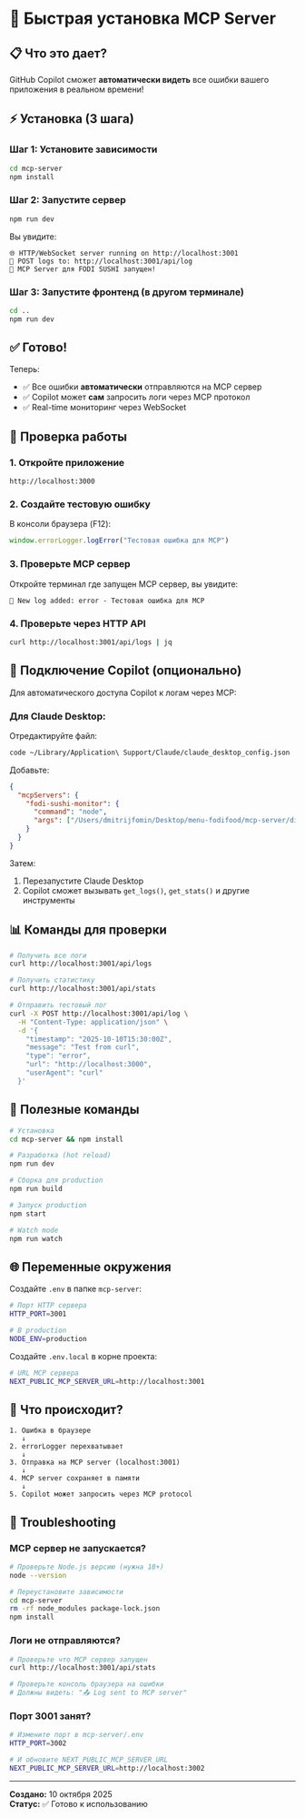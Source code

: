 # 🚀 Быстрая установка MCP Server

## 📋 Что это дает?

GitHub Copilot сможет **автоматически видеть** все ошибки вашего приложения в реальном времени!

## ⚡ Установка (3 шага)

### Шаг 1: Установите зависимости

```bash
cd mcp-server
npm install
```

### Шаг 2: Запустите сервер

```bash
npm run dev
```

Вы увидите:
```
🌐 HTTP/WebSocket server running on http://localhost:3001
📝 POST logs to: http://localhost:3001/api/log
🚀 MCP Server для FODI SUSHI запущен!
```

### Шаг 3: Запустите фронтенд (в другом терминале)

```bash
cd ..
npm run dev
```

## ✅ Готово!

Теперь:
- ✅ Все ошибки **автоматически** отправляются на MCP сервер
- ✅ Copilot может **сам** запросить логи через MCP протокол
- ✅ Real-time мониторинг через WebSocket

## 🎯 Проверка работы

### 1. Откройте приложение
```
http://localhost:3000
```

### 2. Создайте тестовую ошибку

В консоли браузера (F12):
```javascript
window.errorLogger.logError("Тестовая ошибка для MCP")
```

### 3. Проверьте MCP сервер

Откройте терминал где запущен MCP сервер, вы увидите:
```
📝 New log added: error - Тестовая ошибка для MCP
```

### 4. Проверьте через HTTP API

```bash
curl http://localhost:3001/api/logs | jq
```

## 🔌 Подключение Copilot (опционально)

Для автоматического доступа Copilot к логам через MCP:

### Для Claude Desktop:

Отредактируйте файл:
```bash
code ~/Library/Application\ Support/Claude/claude_desktop_config.json
```

Добавьте:
```json
{
  "mcpServers": {
    "fodi-sushi-monitor": {
      "command": "node",
      "args": ["/Users/dmitrijfomin/Desktop/menu-fodifood/mcp-server/dist/index.js"]
    }
  }
}
```

Затем:
1. Перезапустите Claude Desktop
2. Copilot сможет вызывать `get_logs()`, `get_stats()` и другие инструменты

## 📊 Команды для проверки

```bash
# Получить все логи
curl http://localhost:3001/api/logs

# Получить статистику
curl http://localhost:3001/api/stats

# Отправить тестовый лог
curl -X POST http://localhost:3001/api/log \
  -H "Content-Type: application/json" \
  -d '{
    "timestamp": "2025-10-10T15:30:00Z",
    "message": "Test from curl",
    "type": "error",
    "url": "http://localhost:3000",
    "userAgent": "curl"
  }'
```

## 🔧 Полезные команды

```bash
# Установка
cd mcp-server && npm install

# Разработка (hot reload)
npm run dev

# Сборка для production
npm run build

# Запуск production
npm start

# Watch mode
npm run watch
```

## 🌐 Переменные окружения

Создайте `.env` в папке `mcp-server`:

```bash
# Порт HTTP сервера
HTTP_PORT=3001

# В production
NODE_ENV=production
```

Создайте `.env.local` в корне проекта:

```bash
# URL MCP сервера
NEXT_PUBLIC_MCP_SERVER_URL=http://localhost:3001
```

## 🎯 Что происходит?

```
1. Ошибка в браузере
   ↓
2. errorLogger перехватывает
   ↓
3. Отправка на MCP server (localhost:3001)
   ↓
4. MCP server сохраняет в памяти
   ↓
5. Copilot может запросить через MCP protocol
```

## 🚨 Troubleshooting

### MCP сервер не запускается?

```bash
# Проверьте Node.js версию (нужна 18+)
node --version

# Переустановите зависимости
cd mcp-server
rm -rf node_modules package-lock.json
npm install
```

### Логи не отправляются?

```bash
# Проверьте что MCP сервер запущен
curl http://localhost:3001/api/stats

# Проверьте консоль браузера на ошибки
# Должны видеть: "📤 Log sent to MCP server"
```

### Порт 3001 занят?

```bash
# Измените порт в mcp-server/.env
HTTP_PORT=3002

# И обновите NEXT_PUBLIC_MCP_SERVER_URL
NEXT_PUBLIC_MCP_SERVER_URL=http://localhost:3002
```

---

**Создано:** 10 октября 2025  
**Статус:** ✅ Готово к использованию
